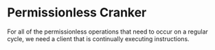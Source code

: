 # Permissionless Cranker

For all of the permissionless operations that need to occur on a regular cycle, we need a client that is continually executing instructions.
